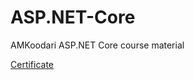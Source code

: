 # ASP.NET-Core

AMKoodari ASP.NET Core course material

[Certificate](https://techclass.io/certificate/TGH0ZZ73)
